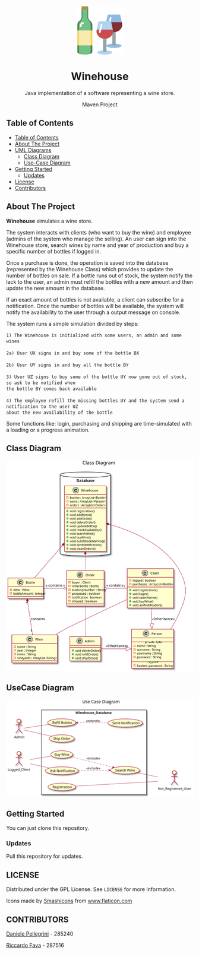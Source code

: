 <!-- PROJECT LOGO -->
  <br />
    <p align="center">
  <a href="https://github.com/danielepelleg/software_engineering">
    <img src="./src/main/resources/wine.png" alt="Logo" width="130" height="130">
  </a>
  <h1 align="center">Winehouse</h1>
  <p align="center">
    Java implementation of a software representing a wine store.
  </p>
  <p align="center">
    Maven Project
  </p>
  
  <!-- TABLE OF CONTENTS -->
  ## Table of Contents
  
  - [Table of Contents](#table-of-contents)
  - [About The Project](#about-the-project)
  - [UML Diagrams](#uml)
    - [Class Diagram](#class-diagram)
    - [Use-Case Diagram](#usecase-diagram)
  - [Getting Started](#getting-started)
    - [Updates](#updates)
  - [License](#license)
  - [Contributors](#contributors)
   
   <!-- ABOUT THE PROJECT -->
   ## About The Project
   **Winehouse** simulates a wine store. 
   
   The system interacts with clients (who want to buy the wine) and employee (admins of the system who manage the selling).
   An user can sign into the Winehouse store, search wines by name and year of production and buy a specific number of bottles
   if logged in.
   
   Once a purchase is done, the operation is saved into the database (represented by the Winehouse Class) which provides to update
   the number of bottles on sale. If a bottle runs out of stock, the system notify the lack to the user, an admin must refill
   the bottles with a new amount and then update the new amount in the database.
   
   If an exact amount of bottles is not available, a client can subscribe for a notification. Once the number of bottles will be available, 
   the system will notify the availability to the user through a output message on console.
   
   The system runs a simple simulation divided by steps:
    
    1) The Winehouse is initialized with some users, an admin and some wines
    
    2a) User UX signs in and buy some of the bottle BX
    
    2b) User UY signs in and buy all the bottle BY
    
    3) User UZ signs to buy some of the bottle UY now gone out of stock, so ask to be notified when
    the bottle BY comes back available
    
    4) The employee refill the missing bottles UY and the system send a notification to the user UZ
    about the new availability of the bottle
    
   Some functions like: login, purchasing and shipping are time-simulated with a loading or a progress animation.
  
  <!-- UML DIAGRAMS  -->
   ## Class Diagram
   <p align="center">
    <img src="./src/main/resources/ClassDiagram.svg" alt="ClassDiagram">
   </p>
   
   ## UseCase Diagram
   <p align="center">
       <img src="./src/main/resources/UseCaseDiagram.svg" alt="UseCaseDiagram">
   </p>
   
   <!-- GETTING STARTED -->
   ## Getting Started
   You can just clone this repository.
   
   ### Updates
   Pull this repository for updates.
   
   <!-- LICENSE -->
   ## LICENSE
   Distributed under the GPL License. See `LICENSE` for more information.
   <div>Icons made by <a href="https://www.flaticon.com/authors/smashicons" title="Smashicons">Smashicons</a> from <a href="https://www.flaticon.com/"title="Flaticon">www.flaticon.com</a></div>
   
   <!-- CONTRIBUTORS -->
   ## CONTRIBUTORS
   [Daniele Pellegrini](https://github.com/danielepelleg) - 285240
   
   [Riccardo Fava](https://github.com/BeleRicks11) - 287516